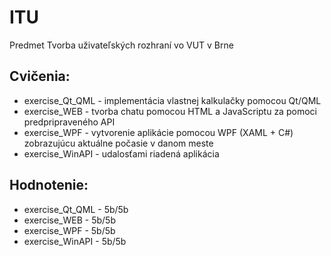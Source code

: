 # ITU
Predmet Tvorba uživateľských rozhraní vo VUT v Brne

## Cvičenia:
- exercise_Qt_QML - implementácia vlastnej kalkulačky pomocou Qt/QML
- exercise_WEB - tvorba chatu pomocou HTML a JavaScriptu za pomoci predpripraveného API
- exercise_WPF - vytvorenie aplikácie pomocou WPF (XAML + C#) zobrazujúcu aktuálne počasie v danom meste
- exercise_WinAPI - udalosťami riadená aplikácia

## Hodnotenie:
- exercise_Qt_QML - 5b/5b
- exercise_WEB - 5b/5b
- exercise_WPF - 5b/5b
- exercise_WinAPI - 5b/5b
